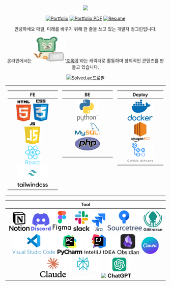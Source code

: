 <div align= "center">

<img src="https://capsule-render.vercel.app/api?type=transparent&color=gradient&height=120&text=Green_JEONG&animation=twinkling&fontColor=45be3c&fontSize=70" />

[![Portfolio](https://img.shields.io/badge/Portfolio-Visit%20My%20Site-4C8EDA?style=flat-rounded)](https://green-jeong.com)
[![Portfolio PDF](https://img.shields.io/badge/Portfolio-Download%20PDF-F28C28?style=flat-rounded)](https://github.com/Green-JEONG/Green-JEONG/blob/main/portfolio_blur.pdf)
[![Resume](https://img.shields.io/badge/Resume-Download%20PDF-6AA84F?style=flat-rounded)]([https://yourdomain.com/resume.pdf](https://github.com/Green-JEONG/Green-JEONG/blob/main/resume_blur.pdf))

<!-- [![Typing SVG](https://readme-typing-svg.demolab.com/?lines="저는+매일,+미래를+바꾸기+위해+한+줄을+쓰고+있습니다."&color=45BA76&width=665)](https://git.io/typing-svg) -->

안녕하세요 매일, 미래를 바꾸기 위해 한 줄을 쓰고 있는 개발자 정그린입니다.

온라인에서는 <img src="https://github.com/Green-JEONG/Green-JEONG/blob/main/images/icons/laptop_horok.svg" width="100" alt="laptop_horok">'[호록이](https://www.horok.co.kr/)'라는 캐릭터로 활동하며 창의적인 콘텐츠를 만들고 있습니다.

<!-- 코딩테스트 -->
[![Solved.ac프로필](http://mazassumnida.wtf/api/mini/generate_badge?boj=th2gr22n)](https://solved.ac/th2gr22n)
<!-- 백준
프로그래머스
구름LEVEL
SW Expert Academy -->

<!-- 기술 스택: FE, BE, Deploy 나란히 정렬 -->
<table>
  <tr>
    <!-- FE -->
    <td valign="top">
<table>
  <thead>
    <tr>
      <th align="center">FE</th>
    </tr>
  </thead>
  <tbody>
    <tr>
      <td align= "center">
        <img src="https://github.com/Green-JEONG/Green-JEONG/blob/main/images/icons/html.svg" width="47">
        <img src="https://github.com/Green-JEONG/Green-JEONG/blob/main/images/icons/css.svg" width="53">
        <img src="https://github.com/Green-JEONG/Green-JEONG/blob/main/images/icons/js.svg" width="55"><br>
        <img src="https://github.com/Green-JEONG/Green-JEONG/blob/main/images/icons/react.svg" width="50">
        <img src="https://github.com/Green-JEONG/Green-JEONG/blob/main/images/icons/tailwindcss.svg" width="100">
      </td>
    </tr>
  </tbody>
</table>
</td>

<!-- BE -->
<td valign="top">
<table>
  <thead>
    <tr>
      <th align="center">BE</th>
    </tr>
  </thead>
  <tbody>
    <tr>
      <td align= "center">
        <img src="https://github.com/Green-JEONG/Green-JEONG/blob/main/images/icons/python.svg" width="70"><br>
        <img src="https://github.com/Green-JEONG/Green-JEONG/blob/main/images/icons/mysql.svg" width="80">
        <img src="https://github.com/Green-JEONG/Green-JEONG/blob/main/images/icons/php.svg" width="80">
<!--           <img src="https://img.shields.io/badge/Django-092E20?style=for-the-badge&logo=Django&logoColor=white"> -->
<!--           <img src="https://img.shields.io/badge/REST API-FF6F00?style=for-the-badge&logo=apache&logoColor=white"> -->
        </p>
      </td>
    </tr>
  </tbody>
</table>
</td>

<!-- Deploy -->
<td valign="top">
<table>
  <thead>
    <tr>
      <th align="center">Deploy</th>
    </tr>
  </thead>
  <tbody>
    <tr>
      <td align="center">
          <img src="https://github.com/Green-JEONG/Green-JEONG/blob/main/images/icons/docker.svg" width="80"><br>
          <img src="https://github.com/Green-JEONG/Green-JEONG/blob/main/images/icons/amazon_ec2.svg" width="60">
          <img src="https://github.com/Green-JEONG/Green-JEONG/blob/main/images/icons/github_actions.svg" width="80">
<!--           <img src="https://img.shields.io/badge/Nginx-009639?style=for-the-badge&logo=nginx&logoColor=white"> -->
      </td>
    </tr>
  </tbody>
</table>
</td>
  </tr>
</table>

<!--
<table>
  <thead>
    <tr>
      <th align="center">API</th>
    </tr>
  </thead>
  <tbody>
    <tr>
      <td>
        <p align="center">
          <img src="https://img.shields.io/badge/NAVER API-03C75A?style=for-the-badge&logo=naver&logoColor=white">
        </p>
      </td>
    </tr>
  </tbody>
</table>
-->

<!-- Tool -->
<table>
  <thead>
    <tr>
      <th align="center">Tool</th>
    </tr>
  </thead>
  <tbody>
    <tr>
      <td align="center">
          <img src="https://github.com/Green-JEONG/Green-JEONG/blob/main/images/icons/notion.svg" width="65">
          <img src="https://github.com/Green-JEONG/Green-JEONG/blob/main/images/icons/discord.svg" width="65">
          <img src="https://github.com/Green-JEONG/Green-JEONG/blob/main/images/icons/figma.svg" width="60">
          <img src="https://github.com/Green-JEONG/Green-JEONG/blob/main/images/icons/slack.svg" width="55">
          <img src="https://github.com/Green-JEONG/Green-JEONG/blob/main/images/icons/jira.svg" width="45">
          <img src="https://github.com/Green-JEONG/Green-JEONG/blob/main/images/icons/sourcetree.svg" width="110">
          <img src="https://github.com/Green-JEONG/Green-JEONG/blob/main/images/icons/gitkraken.svg" width="60">
          <img src="https://github.com/Green-JEONG/Green-JEONG/blob/main/images/icons/vscode.svg" width="140">
          <img src="https://github.com/Green-JEONG/Green-JEONG/blob/main/images/icons/pycharm.svg" width="80">
          <img src="https://github.com/Green-JEONG/Green-JEONG/blob/main/images/icons/intellij.svg" width="100">
          <img src="https://github.com/Green-JEONG/Green-JEONG/blob/main/images/icons/obsidian.svg" width="70">
          <img src="https://github.com/Green-JEONG/Green-JEONG/blob/main/images/icons/canva.svg" width="60">
          <img src="https://github.com/Green-JEONG/Green-JEONG/blob/main/images/icons/claude.svg" width="85">
          <img src="https://github.com/Green-JEONG/Green-JEONG/blob/main/images/icons/perplexity.svg" width="100">
          <img src="https://github.com/user-attachments/assets/9fa9a75e-b3a8-4877-8653-061b42f1aabc" width="90">
          <img src="https://github.com/Green-JEONG/Green-JEONG/blob/main/images/icons/chatgpt.svg" width="75">
      </td>
    </tr>
  </tbody>
</table>

</div>
